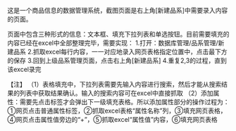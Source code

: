 
这是一个商品信息的数据管理系统，截图页面是右上角[新建品系]中需要录入内容的页面。

页面中包含三种形式的信息：文本框、填充下拉列表和单选按钮。目前需要填充的内容已经在excel中全部整理完毕，需要实现：
1.打开：数据库管理/品系管理/新建品系
2.抓取excel每行内容，一一对应地录入网页表格指定位置中，点击最下方的保存
3.回到上级品系管理页面，点击右上角[新建品系] 
4.重复2,3的过程，直到该excel录完

【注】
（1）表格填充中，下拉列表需要先输入内容进行搜索，然后才能从搜索结果的列表中获取结果确认。输入的搜索内容可在excel中直接抓取
（2）添加属性：需要先点击标签才会弹出下一级填充表格。所以添加属性部分的操作过程为：①网页点击普通属性标签，②抓取excel表格“属性名称”列，③填充网页表格，④网页点击属性值旁边的“+”，⑤抓取excel“属性值”内容，⑥填充网页表格
